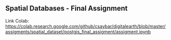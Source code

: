 ## Spatial Databases - Final Assignment

Link Colab: https://colab.research.google.com/github/csaybar/digitalearth/blob/master/assigments/spatial_dataset/postgis_final_assigment/assigment.ipynb